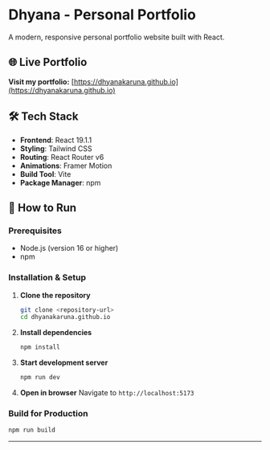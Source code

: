 # Dhyana - Personal Portfolio

A modern, responsive personal portfolio website built with React.

## 🌐 Live Portfolio

**Visit my portfolio:** [https://dhyanakaruna.github.io](https://dhyanakaruna.github.io)

## 🛠️ Tech Stack

- **Frontend**: React 19.1.1
- **Styling**: Tailwind CSS
- **Routing**: React Router v6
- **Animations**: Framer Motion
- **Build Tool**: Vite
- **Package Manager**: npm

## 🚀 How to Run

### Prerequisites
- Node.js (version 16 or higher)
- npm

### Installation & Setup

1. **Clone the repository**
   ```bash
   git clone <repository-url>
   cd dhyanakaruna.github.io
   ```

2. **Install dependencies**
   ```bash
   npm install
   ```

3. **Start development server**
   ```bash
   npm run dev
   ```

4. **Open in browser**
   Navigate to `http://localhost:5173`

### Build for Production
```bash
npm run build
```

---
